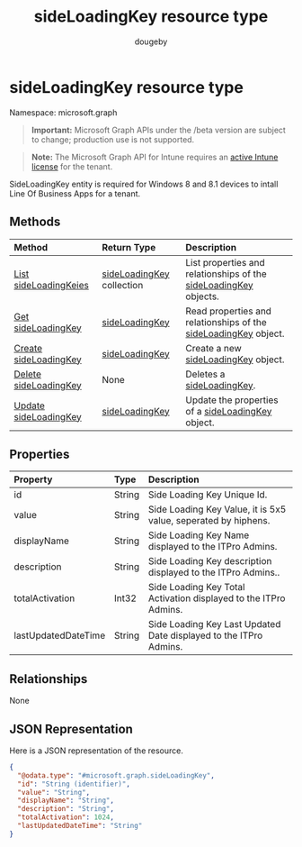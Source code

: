 ﻿---
title: "sideLoadingKey resource type"
description: "SideLoadingKey entity is required for Windows 8 and 8.1 devices to intall Line Of Business Apps for a tenant."
author: "dougeby"
localization_priority: Normal
ms.prod: "intune"
doc_type: resourcePageType
---

# sideLoadingKey resource type

Namespace: microsoft.graph

> **Important:** Microsoft Graph APIs under the /beta version are subject to change; production use is not supported.

> **Note:** The Microsoft Graph API for Intune requires an [active Intune license](https://go.microsoft.com/fwlink/?linkid=839381) for the tenant.

SideLoadingKey entity is required for Windows 8 and 8.1 devices to intall Line Of Business Apps for a tenant.

## Methods

| Method                                                                     | Return Type                                                                   | Description                                                                                                          |
| :------------------------------------------------------------------------- | :---------------------------------------------------------------------------- | :------------------------------------------------------------------------------------------------------------------- |
| [List sideLoadingKeies](../api/intune-onboarding-sideloadingkey-list.md)   | [sideLoadingKey](../resources/intune-onboarding-sideloadingkey.md) collection | List properties and relationships of the [sideLoadingKey](../resources/intune-onboarding-sideloadingkey.md) objects. |
| [Get sideLoadingKey](../api/intune-onboarding-sideloadingkey-get.md)       | [sideLoadingKey](../resources/intune-onboarding-sideloadingkey.md)            | Read properties and relationships of the [sideLoadingKey](../resources/intune-onboarding-sideloadingkey.md) object.  |
| [Create sideLoadingKey](../api/intune-onboarding-sideloadingkey-create.md) | [sideLoadingKey](../resources/intune-onboarding-sideloadingkey.md)            | Create a new [sideLoadingKey](../resources/intune-onboarding-sideloadingkey.md) object.                              |
| [Delete sideLoadingKey](../api/intune-onboarding-sideloadingkey-delete.md) | None                                                                          | Deletes a [sideLoadingKey](../resources/intune-onboarding-sideloadingkey.md).                                        |
| [Update sideLoadingKey](../api/intune-onboarding-sideloadingkey-update.md) | [sideLoadingKey](../resources/intune-onboarding-sideloadingkey.md)            | Update the properties of a [sideLoadingKey](../resources/intune-onboarding-sideloadingkey.md) object.                |

## Properties

| Property            | Type   | Description                                                       |
| :------------------ | :----- | :---------------------------------------------------------------- |
| id                  | String | Side Loading Key Unique Id.                                       |
| value               | String | Side Loading Key Value, it is 5x5 value, seperated by hiphens.    |
| displayName         | String | Side Loading Key Name displayed to the ITPro Admins.              |
| description         | String | Side Loading Key description displayed to the ITPro Admins..      |
| totalActivation     | Int32  | Side Loading Key Total Activation displayed to the ITPro Admins.  |
| lastUpdatedDateTime | String | Side Loading Key Last Updated Date displayed to the ITPro Admins. |

## Relationships

None

## JSON Representation

Here is a JSON representation of the resource.

<!-- {
  "blockType": "resource",
  "keyProperty": "id",
  "@odata.type": "microsoft.graph.sideLoadingKey"
}
-->

```json
{
  "@odata.type": "#microsoft.graph.sideLoadingKey",
  "id": "String (identifier)",
  "value": "String",
  "displayName": "String",
  "description": "String",
  "totalActivation": 1024,
  "lastUpdatedDateTime": "String"
}
```
